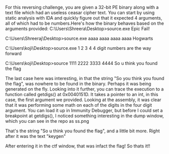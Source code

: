 For this reversing challenge, you are given a 32-bit PE binary along with a text file which had an useless ceasar cipher text. You can start by using static analysis with IDA and quickly figure out that it expected 4 arguments, all of which had to be numbers.Here's how the binary behaves based on the arguments provided:
C:\Users\Shreera\Desktop>source.exe
Epic Fail!

C:\Users\Shreeraj\Desktop>source.exe aaaa aaaa aaaa aaaa
Hogwarts

C:\Users\koji\Desktop>source.exe 1 2 3 4
4 digit numbers are the way forward

C:\Users\koji\Desktop>source 1111 2222 3333 4444
So u think you found the flag

The last case here was interesting, in that the string "So you think you found the flag", was nowhere to be found in the binary. Perhaps it was being generated on the fly. Looking into it further, you can trace the execution to a function called getdigs() at 0x0040151D. It takes a pointer to an int, in this case, the first argument we provided. Looking at the assembly, it was clear that it was performing some math on each of the digits in the four digit argument. You can load it up in Immunity Debugger, but before I could set a breakpoint at getdigs(), I noticed something interesting in the dump window, which you can see  in the repo as ss.png

That's the string "So u think you found the flag", and a little bit more. Right after it was the text "keygen"

After entering it in the ctf window, that was infact the flag!
So thats it!!

